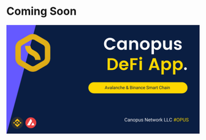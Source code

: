 # Coming Soon

![](../.gitbook/assets/yellow-and-purple-text-only-safety-culture-twitter-post.png)

